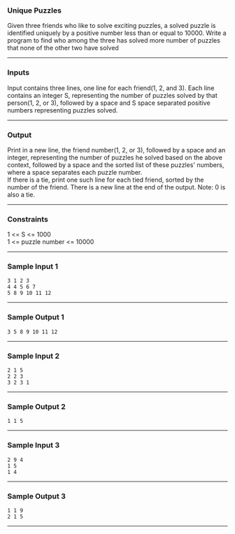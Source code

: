 ### Unique Puzzles

Given three friends who like to solve exciting puzzles, a solved puzzle is identified uniquely by a positive number less than or equal to 10000. Write a program to find who among the three has solved more number of puzzles that none of the other two have solved
<hr>

### Inputs

Input contains three lines, one line for each friend(1, 2, and 3). Each line contains an integer S, representing the number of puzzles solved by that person(1, 2, or 3), followed by a space and S space separated positive numbers representing puzzles solved.
<hr>

### Output

Print in a new line, the friend number(1, 2, or 3), followed by a space and an integer, representing the number of puzzles he solved based on the above context, followed by a space and the sorted list of these puzzles' numbers, where a space separates each puzzle number. <br/>
If there is a tie, print one such line for each tied friend, sorted by the number of the friend. There is a new line at the end of the output.
Note: 0 is also a tie.
<hr>

### Constraints

1 <= S <= 1000<br/>
1 <= puzzle number <= 10000
<hr>

### Sample Input 1

```
3 1 2 3
4 4 5 6 7
5 8 9 10 11 12
```
<hr>

### Sample Output 1
```
3 5 8 9 10 11 12
```
<hr>

### Sample Input 2

```
2 1 5
2 2 3
3 2 3 1
```
<hr>

### Sample Output 2
```
1 1 5
```
<hr>

### Sample Input 3

```
2 9 4
1 5
1 4
```
<hr>

### Sample Output 3
```
1 1 9
2 1 5
```
<hr>
